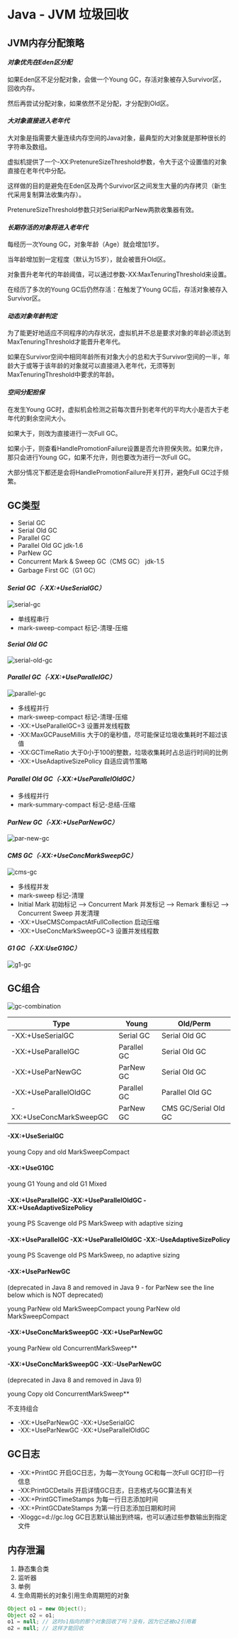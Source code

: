 # Java - JVM 垃圾回收

## JVM内存分配策略

#### *对象优先在Eden区分配*

如果Eden区不足分配对象，会做一个Young GC，存活对象被存入Survivor区，回收内存。

然后再尝试分配对象，如果依然不足分配，才分配到Old区。

#### *大对象直接进入老年代*

大对象是指需要大量连续内存空间的Java对象，最典型的大对象就是那种很长的字符串及数组。

虚拟机提供了一个-XX:PretenureSizeThreshold参数，令大于这个设置值的对象直接在老年代中分配。

这样做的目的是避免在Eden区及两个Survivor区之间发生大量的内存拷贝（新生代采用复制算法收集内存）。

PretenureSizeThreshold参数只对Serial和ParNew两款收集器有效。

#### *长期存活的对象将进入老年代*

每经历一次Young GC，对象年龄（Age）就会增加1岁。

当年龄增加到一定程度（默认为15岁），就会被晋升Old区。

对象晋升老年代的年龄阈值，可以通过参数-XX:MaxTenuringThreshold来设置。

在经历了多次的Young GC后仍然存活：在触发了Young GC后，存活对象被存入Survivor区。

#### *动态对象年龄判定*

为了能更好地适应不同程序的内存状况，虚拟机并不总是要求对象的年龄必须达到MaxTenuringThreshold才能晋升老年代。

如果在Survivor空间中相同年龄所有对象大小的总和大于Survivor空间的一半，年龄大于或等于该年龄的对象就可以直接进入老年代，无须等到MaxTenuringThreshold中要求的年龄。

#### *空间分配担保*

在发生Young GC时，虚拟机会检测之前每次晋升到老年代的平均大小是否大于老年代的剩余空间大小。

如果大于，则改为直接进行一次Full GC。

如果小于，则查看HandlePromotionFailure设置是否允许担保失败。如果允许，那只会进行Young GC，如果不允许，则也要改为进行一次Full GC。

大部分情况下都还是会将HandlePromotionFailure开关打开，避免Full GC过于频繁。

## GC类型

- Serial GC
- Serial Old GC
- Parallel GC
- Parallel Old GC jdk-1.6
- ParNew GC
- Concurrent Mark & Sweep GC（CMS GC） jdk-1.5
- Garbage First GC（G1 GC）

#### *Serial GC（-XX:+UseSerialGC）*

![serial-gc](serial-gc.jpg)

- 单线程串行
- mark-sweep-compact 标记-清理-压缩

#### *Serial Old GC*

![serial-old-gc](serial-old-gc.jpg)

#### *Parallel GC（-XX:+UseParallelGC）*

![parallel-gc](parallel-gc.png)

- 多线程并行
- mark-sweep-compact 标记-清理-压缩
- -XX:+UseParallelGC=3 设置并发线程数
- -XX:MaxGCPauseMillis 大于0的毫秒值，尽可能保证垃圾收集耗时不超过该值
- -XX:GCTimeRatio 大于0小于100的整数，垃圾收集耗时占总运行时间的比例
- -XX:+UseAdaptiveSizePolicy 自适应调节策略

#### *Parallel Old GC（-XX:+UseParallelOldGC）*

- 多线程并行
- mark-summary-compact 标记-总结-压缩

#### *ParNew GC（-XX:+UseParNewGC）*

![par-new-gc](par-new-gc.jpg)

#### *CMS GC（-XX:+UseConcMarkSweepGC）*

![cms-gc](cms-gc.jpg)

- 多线程并发
- mark-sweep 标记-清理
- Initial Mark 初始标记 --> Concurrent Mark 并发标记 --> Remark 重标记 --> Concurrent Sweep 并发清理
- -XX:+UseCMSCompactAtFullCollection 启动压缩
- -XX:+UseConcMarkSweepGC=3 设置并发线程数

#### *G1 GC（-XX:UseG1GC）*

![g1-gc](g1-gc.jpg)

## GC组合

![gc-combination](gc-combination.jpg)

Type                    | Young       | Old/Perm
----------------------- | ----------- | ---------
-XX:+UseSerialGC        | Serial GC   | Serial Old GC
-XX:+UseParallelGC      | Parallel GC | Serial Old GC
-XX:+UseParNewGC        | ParNew GC   | Serial Old GC
-XX:+UseParallelOldGC   | Parallel GC | Parallel Old GC
-XX:+UseConcMarkSweepGC | ParNew GC   | CMS GC/Serial Old GC

#### -XX:+UseSerialGC

young Copy and old MarkSweepCompact

#### -XX:+UseG1GC

young G1 Young and old G1 Mixed

#### -XX:+UseParallelGC -XX:+UseParallelOldGC -XX:+UseAdaptiveSizePolicy

young PS Scavenge old PS MarkSweep with adaptive sizing

#### -XX:+UseParallelGC -XX:+UseParallelOldGC -XX:-UseAdaptiveSizePolicy

young PS Scavenge old PS MarkSweep, no adaptive sizing

#### -XX:+UseParNewGC

(deprecated in Java 8 and removed in Java 9 - for ParNew see the line below which is NOT deprecated) 

young ParNew old MarkSweepCompact young ParNew old MarkSweepCompact

#### -XX:+UseConcMarkSweepGC -XX:+UseParNewGC

young ParNew old ConcurrentMarkSweep**

#### -XX:+UseConcMarkSweepGC -XX:-UseParNewGC

(deprecated in Java 8 and removed in Java 9)

young Copy old ConcurrentMarkSweep**

不支持组合
- -XX:+UseParNewGC -XX:+UseSerialGC
- -XX:+UseParNewGC -XX:+UseParallelOldGC



## GC日志

- -XX:+PrintGC 开启GC日志，为每一次Young GC和每一次Full GC打印一行信息
- -XX:PrintGCDetails 开启详情GC日志，日志格式与GC算法有关
- -XX:+PrintGCTimeStamps 为每一行日志添加时间
- -XX:+PrintGCDateStamps 为第一行日志添加日期和时间
- -Xloggc=d://gc.log GC日志默认输出到终端，也可以通过些参数输出到指定文件

## 内存泄漏

1. 静态集合类
2. 监听器
3. 单例
4. 生命周期长的对象引用生命周期短的对象

```java
Object o1 = new Object();
Object o2 = o1;
o1 = null; // 这时o1指向的那个对象回收了吗？没有，因为它还被o2引用着
o2 = null; // 这样才能回收
```